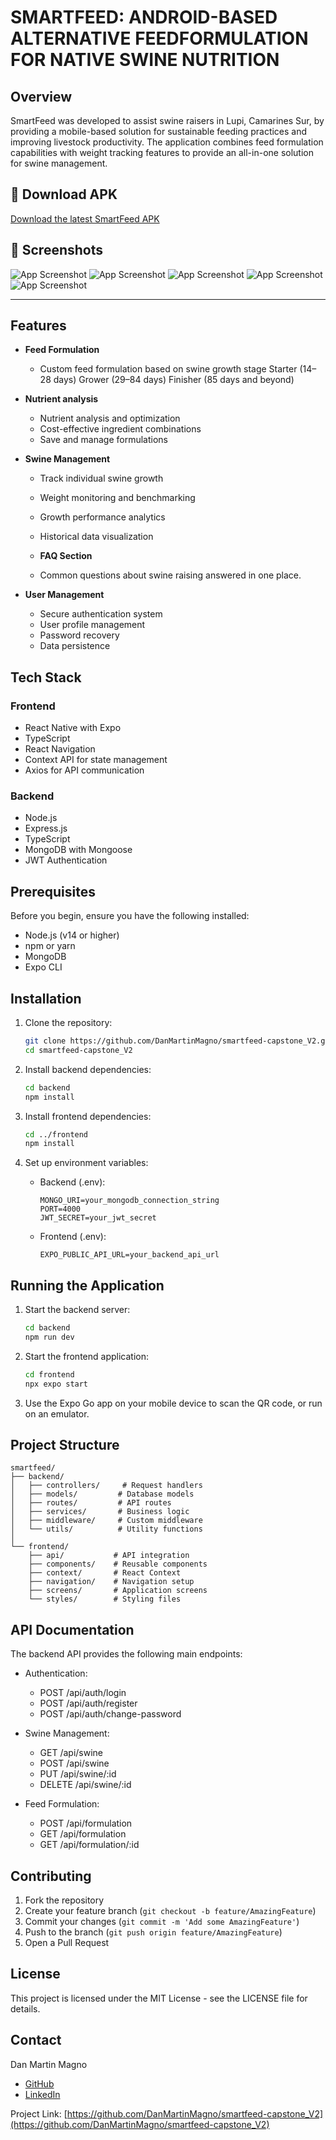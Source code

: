 # SMARTFEED: ANDROID-BASED ALTERNATIVE FEEDFORMULATION FOR NATIVE SWINE NUTRITION

## Overview

SmartFeed was developed to assist swine raisers in Lupi, Camarines Sur, by providing a mobile-based solution for sustainable feeding practices and improving livestock productivity. The application combines feed formulation capabilities with weight tracking features to provide an all-in-one solution for swine management.

## 🚀 Download APK

[Download the latest SmartFeed APK](https://github.com/DanMartinMagno/smartfeed-capstone_V2/releases/download/v2.0.0/SmartFeed.apk)

## 📸 Screenshots

![App Screenshot](https://github.com/user-attachments/assets/8b05d161-6255-4223-b97d-d411a14be657)
![App Screenshot](https://github.com/user-attachments/assets/95d8213c-f46c-4415-a939-c5adbccbca24)
![App Screenshot](https://github.com/user-attachments/assets/6c75a68a-f432-4fa8-84f4-7e3216a108c8)
![App Screenshot](https://github.com/user-attachments/assets/785160c7-d9d1-459c-8a06-45548005d93f)
![App Screenshot](https://github.com/user-attachments/assets/69c71895-22b2-4908-8d23-23fcae7d85c7)

---

## Features

- **Feed Formulation**

  - Custom feed formulation based on swine growth stage
    Starter (14–28 days)
    Grower (29–84 days)
    Finisher (85 days and beyond)

- **Nutrient analysis**

  - Nutrient analysis and optimization
  - Cost-effective ingredient combinations
  - Save and manage formulations

- **Swine Management**

  - Track individual swine growth
  - Weight monitoring and benchmarking
  - Growth performance analytics
  - Historical data visualization

  - **FAQ Section**
  - Common questions about swine raising answered in one place.

- **User Management**
  - Secure authentication system
  - User profile management
  - Password recovery
  - Data persistence

## Tech Stack

### Frontend

- React Native with Expo
- TypeScript
- React Navigation
- Context API for state management
- Axios for API communication

### Backend

- Node.js
- Express.js
- TypeScript
- MongoDB with Mongoose
- JWT Authentication

## Prerequisites

Before you begin, ensure you have the following installed:

- Node.js (v14 or higher)
- npm or yarn
- MongoDB
- Expo CLI

## Installation

1. Clone the repository:

   ```bash
   git clone https://github.com/DanMartinMagno/smartfeed-capstone_V2.git
   cd smartfeed-capstone_V2
   ```

2. Install backend dependencies:

   ```bash
   cd backend
   npm install
   ```

3. Install frontend dependencies:

   ```bash
   cd ../frontend
   npm install
   ```

4. Set up environment variables:
   - Backend (.env):
     ```
     MONGO_URI=your_mongodb_connection_string
     PORT=4000
     JWT_SECRET=your_jwt_secret
     ```
   - Frontend (.env):
     ```
     EXPO_PUBLIC_API_URL=your_backend_api_url
     ```

## Running the Application

1. Start the backend server:

   ```bash
   cd backend
   npm run dev
   ```

2. Start the frontend application:

   ```bash
   cd frontend
   npx expo start
   ```

3. Use the Expo Go app on your mobile device to scan the QR code, or run on an emulator.

## Project Structure

```
smartfeed/
├── backend/
│   ├── controllers/     # Request handlers
│   ├── models/         # Database models
│   ├── routes/         # API routes
│   ├── services/       # Business logic
│   ├── middleware/     # Custom middleware
│   └── utils/          # Utility functions
│
└── frontend/
    ├── api/           # API integration
    ├── components/    # Reusable components
    ├── context/       # React Context
    ├── navigation/    # Navigation setup
    ├── screens/       # Application screens
    └── styles/        # Styling files
```

## API Documentation

The backend API provides the following main endpoints:

- Authentication:

  - POST /api/auth/login
  - POST /api/auth/register
  - POST /api/auth/change-password

- Swine Management:

  - GET /api/swine
  - POST /api/swine
  - PUT /api/swine/:id
  - DELETE /api/swine/:id

- Feed Formulation:
  - POST /api/formulation
  - GET /api/formulation
  - GET /api/formulation/:id

## Contributing

1. Fork the repository
2. Create your feature branch (`git checkout -b feature/AmazingFeature`)
3. Commit your changes (`git commit -m 'Add some AmazingFeature'`)
4. Push to the branch (`git push origin feature/AmazingFeature`)
5. Open a Pull Request

## License

This project is licensed under the MIT License - see the LICENSE file for details.

## Contact

Dan Martin Magno

- [GitHub](https://github.com/DanMartinMagno)
- [LinkedIn](https://www.linkedin.com/in/danmartinmagno)

Project Link: [https://github.com/DanMartinMagno/smartfeed-capstone_V2](https://github.com/DanMartinMagno/smartfeed-capstone_V2)
